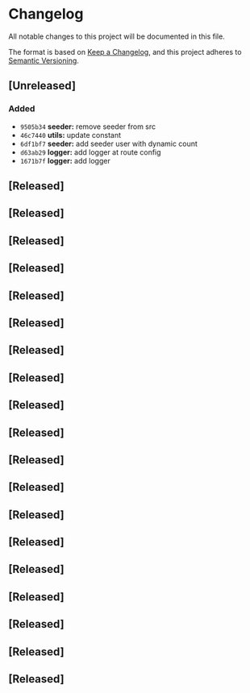 # Changelog

All notable changes to this project will be documented in this file.

The format is based on [Keep a Changelog](https://keepachangelog.com/en/1.0.0/),
and this project adheres to [Semantic Versioning](https://semver.org/spec/v2.0.0.html).

## [Unreleased]


### Added
- `9505b34` **seeder:** remove seeder from src
- `46c7440` **utils:** update constant
- `6df1bf7` **seeder:** add seeder user with dynamic count
- `d63ab29` **logger:** add logger at route config
- `1671b7f` **logger:** add logger


## [Released]

## [Released]

## [Released]

## [Released]

## [Released]

## [Released]

## [Released]

## [Released]

## [Released]

## [Released]

## [Released]

## [Released]

## [Released]

## [Released]

## [Released]

## [Released]

## [Released]

## [Released]

## [Released]